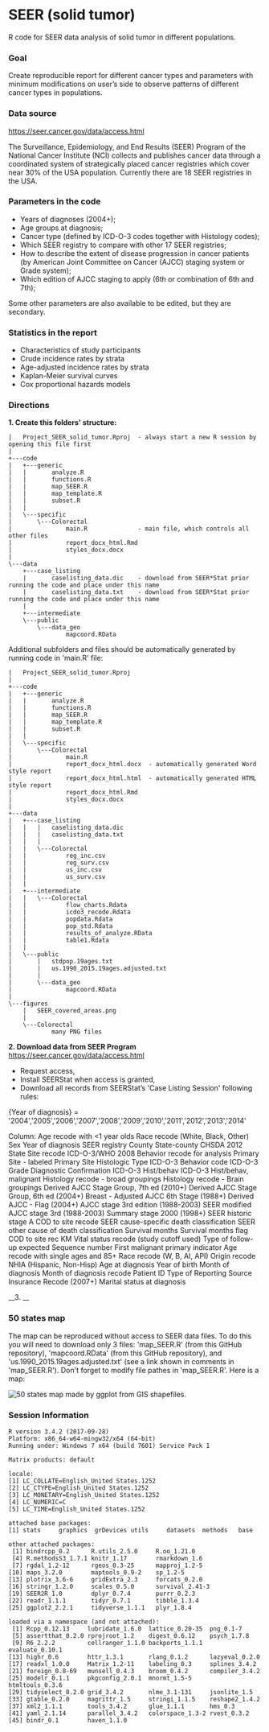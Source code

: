 # SEER (solid tumor)
R code for SEER data analysis of solid tumor in different populations.

### Goal
Create reproducible report for different cancer types and parameters with minimum modifications on user’s side to observe patterns of different cancer types in populations. 

### Data source
<https://seer.cancer.gov/data/access.html>

The Surveillance, Epidemiology, and End Results (SEER) Program of the National Cancer Institute (NCI) collects and publishes cancer data through a coordinated system of strategically placed cancer registries which cover near 30% of the USA population. 
Currently there are 18 SEER registries in the USA.

### Parameters in the code
* Years of diagnoses (2004+);
* Age groups at diagnosis;
* Cancer type (defined by ICD-O-3 codes together with Histology codes);
* Which SEER registry to compare with other 17 SEER registries;
* How to describe the extent of disease progression in cancer patients (by American Joint Committee on Cancer (AJCC) staging system or Grade system);
* Which edition of AJCC staging to apply (6th or combination of 6th and 7th);

Some other parameters are also available to be edited, but they are secondary.

### Statistics in the report
* Characteristics of study participants
* Crude incidence rates by strata
* Age-adjusted incidence rates by strata
* Kaplan-Meier survival curves
* Cox proportional hazards models


### Directions
__1.  Create this folders' structure:__
```
|   Project_SEER_solid_tumor.Rproj  - always start a new R session by opening this file first
|   
+---code
|   +---generic
|   |       analyze.R
|   |       functions.R
|   |       map_SEER.R
|   |       map_template.R
|   |       subset.R
|   |       
|   \---specific
|       \---Colorectal
|               main.R              - main file, which controls all other files
|               report_docx_html.Rmd
|               styles_docx.docx
|               
\---data
    +---case_listing
    |       caselisting_data.dic    - download from SEER*Stat prior running the code and place under this name
    |       caselisting_data.txt    - download from SEER*Stat prior running the code and place under this name
    |       
    +---intermediate
    \---public
        \---data_geo
                mapcoord.RData
```

Additional subfolders and files should be automatically generated by running code in 'main.R' file:
```
|   Project_SEER_solid_tumor.Rproj
|   
+---code
|   +---generic
|   |       analyze.R
|   |       functions.R
|   |       map_SEER.R
|   |       map_template.R
|   |       subset.R
|   |       
|   \---specific
|       \---Colorectal
|               main.R
|               report_docx_html.docx  - automatically generated Word style report
|               report_docx_html.html  - automatically generated HTML style report
|               report_docx_html.Rmd
|               styles_docx.docx
|               
+---data
|   +---case_listing
|   |   |   caselisting_data.dic
|   |   |   caselisting_data.txt
|   |   |   
|   |   \---Colorectal
|   |           reg_inc.csv
|   |           reg_surv.csv
|   |           us_inc.csv
|   |           us_surv.csv
|   |           
|   +---intermediate
|   |   \---Colorectal
|   |           flow_charts.Rdata
|   |           icdo3_recode.Rdata
|   |           popdata.Rdata
|   |           pop_std.Rdata
|   |           results_of_analyze.RData
|   |           table1.Rdata
|   |           
|   \---public
|       |   stdpop.19ages.txt
|       |   us.1990_2015.19ages.adjusted.txt
|       |   
|       \---data_geo
|               mapcoord.RData
|               
\---figures
    |   SEER_covered_areas.png
    |   
    \---Colorectal
            many PNG files

```
__2. Download data from SEER Program__
<https://seer.cancer.gov/data/access.html>
* Request access, 
* Install SEERStat when access is granted,
* Download all records from SEERStat’s 'Case Listing Session' following rules:

{Year of diagnosis} = '2004','2005','2006','2007','2008','2009','2010','2011','2012','2013','2014'

Column:	Age recode with <1 year olds
	Race recode (White, Black, Other)
	Sex
	Year of diagnosis
	SEER registry
	County
	State-county
	CHSDA 2012
	State
	Site recode ICD-O-3/WHO 2008
	Behavior recode for analysis
	Primary Site - labeled
	Primary Site
	Histologic Type ICD-O-3
	Behavior code ICD-O-3
	Grade
	Diagnostic Confirmation
	ICD-O-3 Hist/behav
	ICD-O-3 Hist/behav, malignant
	Histology recode - broad groupings
	Histology recode - Brain groupings
	Derived AJCC Stage Group, 7th ed (2010+)
	Derived AJCC Stage Group, 6th ed (2004+)
	Breast - Adjusted AJCC 6th Stage (1988+)
	Derived AJCC - Flag (2004+)
	AJCC stage 3rd edition (1988-2003)
	SEER modified AJCC stage 3rd (1988-2003)
	Summary stage 2000 (1998+)
	SEER historic stage A
	COD to site recode
	SEER cause-specific death classification
	SEER other cause of death classification
	Survival months
	Survival months flag
	COD to site rec KM
	Vital status recode (study cutoff used)
	Type of follow-up expected
	Sequence number
	First malignant primary indicator
	Age recode with single ages and 85+
	Race recode (W, B, AI, API)
	Origin recode NHIA (Hispanic, Non-Hisp)
	Age at diagnosis
	Year of birth
	Month of diagnosis
	Month of diagnosis recode
	Patient ID
	Type of Reporting Source
	Insurance Recode (2007+)
	Marital status at diagnosis



__3. __


### 50 states map
The map can be reproduced without access to SEER data files.
To do this you will need to download only 3 files: 'map_SEER.R' (from this GitHub repository), 'mapcoord.RData' (from this GitHub repository), and 'us.1990_2015.19ages.adjusted.txt' (see a link shown in comments in 'map_SEER.R'). 
Don't forget to modify file pathes in 'map_SEER.R'. Here is a map:

![50 states map made by ggplot from GIS shapefiles.](figures/SEER_covered_areas.png)

### Session Information
```
R version 3.4.2 (2017-09-28)
Platform: x86_64-w64-mingw32/x64 (64-bit)
Running under: Windows 7 x64 (build 7601) Service Pack 1

Matrix products: default

locale:
[1] LC_COLLATE=English_United States.1252 
[2] LC_CTYPE=English_United States.1252   
[3] LC_MONETARY=English_United States.1252
[4] LC_NUMERIC=C                          
[5] LC_TIME=English_United States.1252    

attached base packages:
[1] stats     graphics  grDevices utils     datasets  methods   base     

other attached packages:
 [1] bindrcpp_0.2      R.utils_2.5.0     R.oo_1.21.0      
 [4] R.methodsS3_1.7.1 knitr_1.17        rmarkdown_1.6    
 [7] rgdal_1.2-12      rgeos_0.3-25      mapproj_1.2-5    
[10] maps_3.2.0        maptools_0.9-2    sp_1.2-5         
[13] plotrix_3.6-6     gridExtra_2.3     forcats_0.2.0    
[16] stringr_1.2.0     scales_0.5.0      survival_2.41-3  
[19] SEER2R_1.0        dplyr_0.7.4       purrr_0.2.3      
[22] readr_1.1.1       tidyr_0.7.1       tibble_1.3.4     
[25] ggplot2_2.2.1     tidyverse_1.1.1   plyr_1.8.4       

loaded via a namespace (and not attached):
 [1] Rcpp_0.12.13     lubridate_1.6.0  lattice_0.20-35  png_0.1-7       
 [5] assertthat_0.2.0 rprojroot_1.2    digest_0.6.12    psych_1.7.8     
 [9] R6_2.2.2         cellranger_1.1.0 backports_1.1.1  evaluate_0.10.1 
[13] highr_0.6        httr_1.3.1       rlang_0.1.2      lazyeval_0.2.0  
[17] readxl_1.0.0     Matrix_1.2-11    labeling_0.3     splines_3.4.2   
[21] foreign_0.8-69   munsell_0.4.3    broom_0.4.2      compiler_3.4.2  
[25] modelr_0.1.1     pkgconfig_2.0.1  mnormt_1.5-5     htmltools_0.3.6 
[29] tidyselect_0.2.0 grid_3.4.2       nlme_3.1-131     jsonlite_1.5    
[33] gtable_0.2.0     magrittr_1.5     stringi_1.1.5    reshape2_1.4.2  
[37] xml2_1.1.1       tools_3.4.2      glue_1.1.1       hms_0.3         
[41] yaml_2.1.14      parallel_3.4.2   colorspace_1.3-2 rvest_0.3.2     
[45] bindr_0.1        haven_1.1.0     
```
